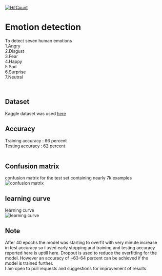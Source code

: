 [![HitCount](http://hits.dwyl.io/adibyte95/Emotion-detection.svg)](http://hits.dwyl.io/adibyte95/Emotion-detection)
# Emotion detection
To detect seven human emotions<br/>
1.Angry <br/>
2.Disgust <br/>
3.Fear <br/>
4.Happy <br/>
5.Sad <br/>
6.Surprise <br/>
7.Neutral <br/>

<br/>

## Dataset
Kaggle dataset was used <a href = "https://www.kaggle.com/c/challenges-in-representation-learning-facial-expression-recognition-challenge/data">here</a>
<br/>

## Accuracy
Training accuracy : 66 percent <br/>
Testing accuracy : 62 percent <br/>
<br/>


## Confusion matrix
confusion matrix for the test set containing nearly 7k examples<br/>
<img src = "https://github.com/adibyte95/emotion_detection/blob/master/confusion_matrix.png" alt ="confusion matrix">
<br/>

## learning curve
learning curve <br/>
<img src="https://github.com/adibyte95/emotion_detection/blob/master/loss_curve.png" alt = "learning curve" />
<br/>

## Note
After 40 epochs the model was starting to overfit with very minute increase in test accuracy so i used early stopping and training and testing accuracy reported here is uptill here. Dropout is used to reduce the overfitting for the model. However an accuracy of ~63-64 percent can be achieved if the model is trained further.<br/>
I am open to pull requests and suggestions for improvement of results
<br/>

